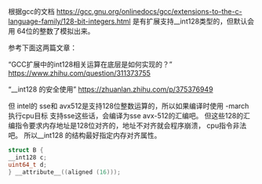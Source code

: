 根据gcc的文档 https://gcc.gnu.org/onlinedocs/gcc/extensions-to-the-c-language-family/128-bit-integers.html
是有扩展支持__int128类型的，但默认会用 64位的整数了模拟出来。

参考下面这两篇文章：


“GCC扩展中的int128相关运算在底层是如何实现的？”
https://www.zhihu.com/question/311373755

“__int128 的安全使用”
https://zhuanlan.zhihu.com/p/375376949


但 intel的 sse和 avx512是支持128位整数运算的，所以如果编译时使用 -march执行cpu目标 支持sse这些话，会编译为sse avx-512的汇编吧。
但这些128的汇编指令要求内存地址是128位对齐的，地址不对齐就会程序崩溃， cpu指令非法吧。 所以__int128 的结构最好指定内存对齐属性。
```c
struct B {
__int128 c;
uint64_t d;
} __attribute__((aligned (16)));
```
